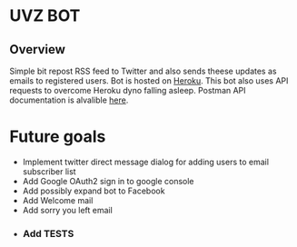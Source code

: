 # UVZ BOT

## Overview
Simple bit repost RSS feed to Twitter and also sends theese updates as emails to registered users. Bot is hosted on [Heroku](https://uvz.herokuapp.com/ "Login page"). This bot also uses API requests to overcome Heroku dyno falling asleep. Postman API documentation is alvalible [here](https://drive.google.com/file/d/1pOOilqhH-Xc7hBeKmrS_tE3xMn9gmXef/view?usp=sharing "Google drive link").

# Future goals
- Implement twitter direct message dialog for adding users to email subscriber list
- Add Google OAuth2 sign in to google console
- Add possibly expand bot to Facebook
- Add Welcome mail
- Add sorry you left email
- ### Add TESTS
